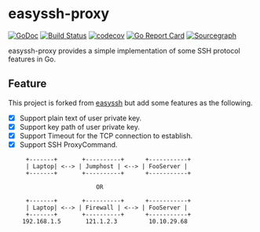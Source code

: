 # easyssh-proxy

[![GoDoc](https://godoc.org/github.com/appleboy/easyssh-proxy?status.svg)](https://godoc.org/github.com/appleboy/easyssh-proxy) [![Build Status](http://drone.wu-boy.com/api/badges/appleboy/easyssh-proxy/status.svg)](http://drone.wu-boy.com/appleboy/easyssh-proxy) [![codecov](https://codecov.io/gh/appleboy/easyssh-proxy/branch/master/graph/badge.svg)](https://codecov.io/gh/appleboy/easyssh-proxy) [![Go Report Card](https://goreportcard.com/badge/github.com/appleboy/easyssh-proxy)](https://goreportcard.com/report/github.com/appleboy/easyssh-proxy) [![Sourcegraph](https://sourcegraph.com/github.com/appleboy/easyssh-proxy/-/badge.svg)](https://sourcegraph.com/github.com/appleboy/easyssh-proxy?badge)

easyssh-proxy provides a simple implementation of some SSH protocol features in Go.

## Feature

This project is forked from [easyssh](https://github.com/hypersleep/easyssh) but add some features as the following.

* [x] Support plain text of user private key.
* [x] Support key path of user private key.
* [x] Support Timeout for the TCP connection to establish.
* [x] Support SSH ProxyCommand.

```
     +-------+       +----------+      +-----------+
     | Laptop| <--> | Jumphost | <--> | FooServer |
     +-------+       +----------+      +-----------+

                         OR

     +-------+       +----------+      +-----------+
     | Laptop| <--> | Firewall | <--> | FooServer |
     +-------+       +----------+      +-----------+
    192.168.1.5       121.1.2.3         10.10.29.68
```
